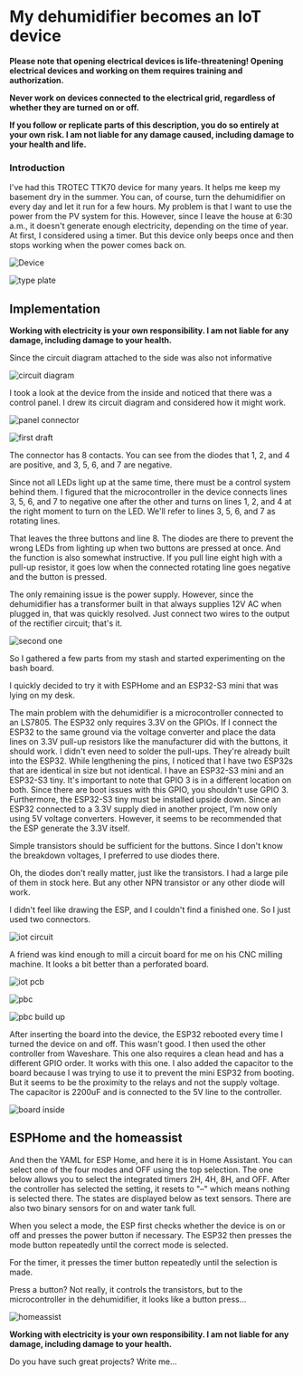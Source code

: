 # My dehumidifier becomes an IoT device

**Please note that opening electrical devices is life-threatening! Opening electrical devices and working on them requires training and authorization.**

**Never work on devices connected to the electrical grid, regardless of whether they are turned on or off.**

**If you follow or replicate parts of this description, you do so entirely at your own risk. I am not liable for any damage caused, including damage to your health and life.**

### Introduction

I've had this TROTEC TTK70 device for many years. It helps me keep my basement dry in the summer.
You can, of course, turn the dehumidifier on every day and let it run for a few hours.
My problem is that I want to use the power from the PV system for this. However, since I leave the house at 6:30 a.m., it doesn't generate enough electricity, depending on the time of year.
At first, I considered using a timer. But this device only beeps once and then stops working when the power comes back on.

![Device](pic/picture.jpg)

![type plate](pic/type_plate.jpg)

## Implementation

**Working with electricity is your own responsibility. I am not liable for any damage, including damage to your health.**

Since the circuit diagram attached to the side was also not informative

![circuit diagram](pic/circuit_diagram.jpeg)


I took a look at the device from the inside and noticed that there was a control panel. I drew its circuit diagram and considered how it might work.

![panel connector](pic/panel_conecctor.jpg)

![first draft](pic/first_draft.jpg)

The connector has 8 contacts. You can see from the diodes that 1, 2, and 4 are positive, and 3, 5, 6, and 7 are negative.

Since not all LEDs light up at the same time, there must be a control system behind them. I figured that the microcontroller in the device connects lines 3, 5, 6, and 7 to negative one after the other and turns on lines 1, 2, and 4 at the right moment to turn on the LED. We'll refer to lines 3, 5, 6, and 7 as rotating lines.

That leaves the three buttons and line 8. The diodes are there to prevent the wrong LEDs from lighting up when two buttons are pressed at once. And the function is also somewhat instructive. If you pull line eight high with a pull-up resistor, it goes low when the connected rotating line goes negative and the button is pressed.

The only remaining issue is the power supply. However, since the dehumidifier has a transformer built in that always supplies 12V AC when plugged in, that was quickly resolved. Just connect two wires to the output of the rectifier circuit; that's it.

![second one](KICad/dehumidifier_panel/export/dehumidifier_panel.svg)

So I gathered a few parts from my stash and started experimenting on the bash board.

I quickly decided to try it with ESPHome and an ESP32-S3 mini that was lying on my desk.

The main problem with the dehumidifier is a microcontroller connected to an LS7805. The ESP32 only requires 3.3V on the GPIOs. If I connect the ESP32 to the same ground via the voltage converter and place the data lines on 3.3V pull-up resistors like the manufacturer did with the buttons, it should work. I didn't even need to solder the pull-ups. They're already built into the ESP32. While lengthening the pins, I noticed that I have two ESP32s that are identical in size but not identical. I have an ESP32-S3 mini and an ESP32-S3 tiny. It's important to note that GPIO 3 is in a different location on both. Since there are boot issues with this GPIO, you shouldn't use GPIO 3. Furthermore, the ESP32-S3 tiny must be installed upside down. Since an ESP32 connected to a 3.3V supply died in another project, I'm now only using 5V voltage converters. However, it seems to be recommended that the ESP generate the 3.3V itself.

Simple transistors should be sufficient for the buttons. Since I don't know the breakdown voltages, I preferred to use diodes there.

Oh, the diodes don't really matter, just like the transistors. I had a large pile of them in stock here. But any other NPN transistor or any other diode will work.

I didn't feel like drawing the ESP, and I couldn't find a finished one. So I just used two connectors.

![iot circuit](KICad/dehumidifier/export/dehumidifier.svg)

A friend was kind enough to mill a circuit board for me on his CNC milling machine. It looks a bit better than a perforated board.

![iot pcb](KICad/dehumidifier/export/dehumidifier-B_Cu.svg)

![pbc](pic/pbc.jpeg)

![pbc build up](pic/pbc_build.jpeg)

After inserting the board into the device, the ESP32 rebooted every time I turned the device on and off. This wasn't good. I then used the other controller from Waveshare. This one also requires a clean head and has a different GPIO order. It works with this one. I also added the capacitor to the board because I was trying to use it to prevent the mini ESP32 from booting. But it seems to be the proximity to the relays and not the supply voltage. The capacitor is 2200uF and is connected to the 5V line to the controller.

![board inside](pic/board_inside.jpeg)

## ESPHome and the homeassist

And then the YAML for ESP Home, and here it is in Home Assistant. You can select one of the four modes and OFF using the top selection. The one below allows you to select the integrated timers 2H, 4H, 8H, and OFF. After the controller has selected the setting, it resets to "–" which means nothing is selected there. The states are displayed below as text sensors. There are also two binary sensors for on and water tank full.

When you select a mode, the ESP first checks whether the device is on or off and presses the power button if necessary. The ESP32 then presses the mode button repeatedly until the correct mode is selected.

For the timer, it presses the timer button repeatedly until the selection is made.

Press a button? Not really, it controls the transistors, but to the microcontroller in the dehumidifier, it looks like a button press...

![homeassist](pic/homeassist.PNG)

**Working with electricity is your own responsibility. I am not liable for any damage, including damage to your health.**

Do you have such great projects? Write me...

